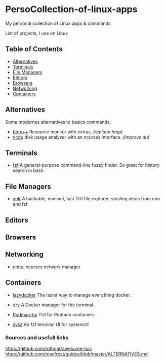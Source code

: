 # PersoCollection-of-linux-apps
My personal collection of Linux apps &amp; commands


List of projects, I use on Linux

## Table of Contents

- [Alternatives](#alternatives)
- [Terminals](#terminals)
- [File Managers](#filemamangers)
- [Editors](#editors)
- [Browsers](#browsers)
- [Networking](#networking)
- [Containers](#containers)


## <a name="alternatives"></a>Alternatives

Some modernes alternatives to basics commands.

- [btop++](https://github.com/aristocratos/btop) Resource monitor with extras. _(replace htop)_
- [ncdu](https://dev.yorhel.nl/ncdu) disk usage analyzer with an ncurses interface. _(improve du)_

## <a name="terminals"></a>Terminals

- [fzf](https://github.com/junegunn/fzf) A general-purpose command-line fuzzy finder. So great for history search in bash.

## <a name="filemanagers"></a>File Managers

- [xplr](https://github.com/sayanarijit/xplr) A hackable, minimal, fast TUI file explorer, stealing ideas from nnn and fzf.

## <a name="editors"></a>Editors


## <a name="browsers"></a>Browsers


## <a name="networking"></a>Networking

- [nmtui](https://developer.gnome.org/NetworkManager/stable/nmtui.html) ncurses network manager


## <a name="containers"></a>Containers

- [lazydocker](https://github.com/jesseduffield/lazydocker) The lazier way to manage everything docker.
- [dry](https://github.com/moncho/dry) A Docker manager for the terminal.
- [Podman-tui](https://github.com/containers/podman-tui) TUI for Podman containers


- [sysz](https://github.com/joehillen/sysz) An fzf terminal UI for systemctl

### Sources and usefull links

https://github.com/rothgar/awesome-tuis<br>
https://github.com/mayfrost/guides/blob/master/ALTERNATIVES.md

